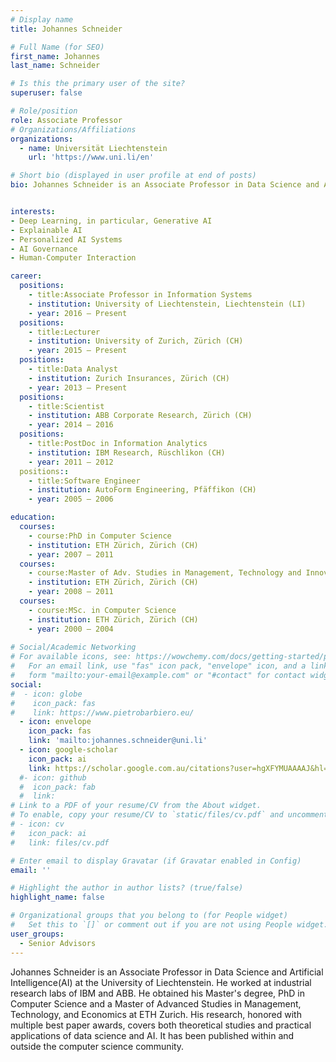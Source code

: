```yaml
---
# Display name
title: Johannes Schneider

# Full Name (for SEO)
first_name: Johannes
last_name: Schneider

# Is this the primary user of the site?
superuser: false

# Role/position
role: Associate Professor
# Organizations/Affiliations
organizations:
  - name: Universität Liechtenstein
    url: 'https://www.uni.li/en'

# Short bio (displayed in user profile at end of posts)
bio: Johannes Schneider is an Associate Professor in Data Science and Artificial Intelligence (AI) at the University of Liechtenstein. He worked at industrial research labs of IBM and ABB. He obtained his Master's degree, PhD in Computer Science and a Master of Advanced Studies in Management, Technology, and Economics at ETH Zurich. His research, honored with multiple best paper awards, covers both theoretical studies and practical applications of data science and AI. It has been published within and outside the computer science community.


interests:
- Deep Learning, in particular, Generative AI
- Explainable AI
- Personalized AI Systems
- AI Governance
- Human-Computer Interaction

career:
  positions:
    - title:Associate Professor in Information Systems
    - institution: University of Liechtenstein, Liechtenstein (LI) 
    - year: 2016 – Present
  positions:
    - title:Lecturer
    - institution: University of Zurich, Zürich (CH) 
    - year: 2015 – Present
  positions:
    - title:Data Analyst
    - institution: Zurich Insurances, Zürich (CH)
    - year: 2013 — Present
  positions:
    - title:Scientist
    - institution: ABB Corporate Research, Zürich (CH)
    - year: 2014 — 2016
  positions:
    - title:PostDoc in Information Analytics
    - institution: IBM Research, Rüschlikon (CH)
    - year: 2011 — 2012
  positions::
    - title:Software Engineer
    - institution: AutoForm Engineering, Pfäffikon (CH)
    - year: 2005 — 2006

education:
  courses:
    - course:PhD in Computer Science
    - institution: ETH Zürich, Zürich (CH)
    - year: 2007 — 2011
  courses:
    - course:Master of Adv. Studies in Management, Technology and Innovation
    - institution: ETH Zürich, Zürich (CH)
    - year: 2008 — 2011
  courses:
    - course:MSc. in Computer Science
    - institution: ETH Zürich, Zürich (CH)
    - year: 2000 — 2004
  
# Social/Academic Networking
# For available icons, see: https://wowchemy.com/docs/getting-started/page-builder/#icons
#   For an email link, use "fas" icon pack, "envelope" icon, and a link in the
#   form "mailto:your-email@example.com" or "#contact" for contact widget.
social:
#  - icon: globe
#    icon_pack: fas
#    link: https://www.pietrobarbiero.eu/
  - icon: envelope
    icon_pack: fas
    link: 'mailto:johannes.schneider@uni.li'
  - icon: google-scholar
    icon_pack: ai
    link: https://scholar.google.com.au/citations?user=hgXFYMUAAAAJ&hl=en
  #- icon: github
  #  icon_pack: fab
  #  link: 
# Link to a PDF of your resume/CV from the About widget.
# To enable, copy your resume/CV to `static/files/cv.pdf` and uncomment the lines below.
# - icon: cv
#   icon_pack: ai
#   link: files/cv.pdf

# Enter email to display Gravatar (if Gravatar enabled in Config)
email: ''

# Highlight the author in author lists? (true/false)
highlight_name: false

# Organizational groups that you belong to (for People widget)
#   Set this to `[]` or comment out if you are not using People widget.
user_groups:
  - Senior Advisors
---
```


Johannes Schneider is an Associate Professor in Data Science and Artificial Intelligence(AI) at the University of Liechtenstein. He worked at industrial research labs of IBM and ABB. He obtained his Master's degree, PhD in Computer Science and a Master of Advanced Studies in Management, Technology, and Economics at ETH Zurich. His research, honored with multiple best paper awards, covers both theoretical studies and practical applications of data science and AI. It has been published within and outside the computer science community.

